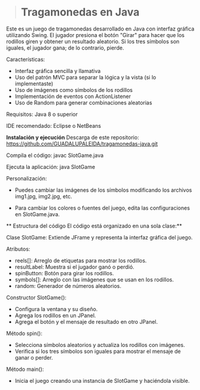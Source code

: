 > # Tragamonedas en Java

Este es un juego de tragamonedas desarrollado en Java con interfaz gráfica utilizando Swing. El jugador presiona el botón "Girar" para hacer que los rodillos giren y obtener un resultado aleatorio. Si los tres símbolos son iguales, el jugador gana; de lo contrario, pierde.

Características:
* Interfaz gráfica sencilla y llamativa
* Uso del patrón MVC para separar la lógica y la vista (si lo implementaste)
* Uso de imágenes como símbolos de los rodillos
* Implementación de eventos con ActionListener
* Uso de Random para generar combinaciones aleatorias

Requisitos:
Java 8 o superior

IDE recomendado: Eclipse o NetBeans

**Instalación y ejecución**
Descarga de este repositorio:
https://github.com/GUADALUPALEIDA/tragamonedas-java.git

Compila el código:
javac SlotGame.java

Ejecuta la aplicación:
java SlotGame

Personalización:
* Puedes cambiar las imágenes de los símbolos modificando los archivos img1.jpg, img2.jpg, etc.

* Para cambiar los colores o fuentes del juego, edita las configuraciones en SlotGame.java.

**
Estructura del código
El código está organizado en una sola clase:**

Clase SlotGame: Extiende JFrame y representa la interfaz gráfica del juego.

Atributos:
* reels[]: Arreglo de etiquetas para mostrar los rodillos.
* resultLabel: Muestra si el jugador ganó o perdió.
* spinButton: Botón para girar los rodillos.
* symbols[]: Arreglo con las imágenes que se usan en los rodillos.
* random: Generador de números aleatorios.

Constructor SlotGame():
* Configura la ventana y su diseño.
* Agrega los rodillos en un JPanel.
* Agrega el botón y el mensaje de resultado en otro JPanel.

Método spin():
* Selecciona símbolos aleatorios y actualiza los rodillos con imágenes.
* Verifica si los tres símbolos son iguales para mostrar el mensaje de ganar o perder.

Método main():
* Inicia el juego creando una instancia de SlotGame y haciéndola visible.
